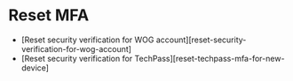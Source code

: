 # Reset MFA

- [Reset security verification for WOG account][reset-security-verification-for-wog-account]
- [Reset security verification for TechPass][reset-techpass-mfa-for-new-device]
